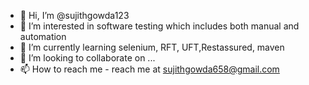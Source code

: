 - 👋 Hi, I’m @sujithgowda123
- 👀 I’m interested in software testing which includes both manual and automation
- 🌱 I’m currently learning selenium, RFT, UFT,Restassured, maven
- 💞️ I’m looking to collaborate on ...
- 📫 How to reach me - reach me at sujithgowda658@gmail.com

<!---
sujithgowda123/sujithgowda123 is a ✨ special ✨ repository because its `README.md` (this file) appears on your GitHub profile.
You can click the Preview link to take a look at your changes.
--->

